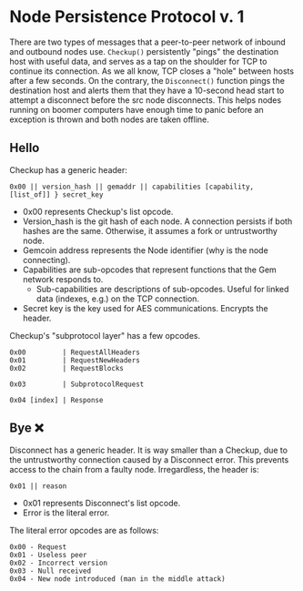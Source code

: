 # Node Persistence Protocol v. 1

There are two types of messages that a peer-to-peer network of inbound and outbound nodes use. ```Checkup()``` persistently "pings" the destination host with useful data, and serves as a tap on the shoulder for TCP to continue its connection. As we all know, TCP closes a "hole" between hosts after a few seconds. On the contrary, the ```Disconnect()``` function pings the destination host and alerts them that they have a 10-second head start to attempt a disconnect before the src node disconnects. This helps nodes running on boomer computers have enough time to panic before an exception is thrown and both nodes are taken offline.

## Hello

Checkup has a generic header:

```
0x00 || version_hash || gemaddr || capabilities [capability, [list_of]] } secret_key
```

- 0x00 represents Checkup's list opcode.
- Version_hash is the git hash of each node. A connection persists if both hashes are the same. Otherwise, it assumes a fork or untrustworthy node.
- Gemcoin address represents the Node identifier (why is the node connecting).
- Capabilities are sub-opcodes that represent functions that the Gem network responds to.
  * Sub-capabilities are descriptions of sub-opcodes. Useful for linked data (indexes, e.g.) on the TCP connection.
- Secret key is the key used for AES communications. Encrypts the header.

Checkup's "subprotocol layer" has a few opcodes.

```
0x00         | RequestAllHeaders
0x01         | RequestNewHeaders
0x02         | RequestBlocks

0x03         | SubprotocolRequest

0x04 [index] | Response
```

## Bye ❌

Disconnect has a generic header. It is way smaller than a Checkup, due to the untrustworthy connection caused by a Disconnect error. This prevents access to the chain from a faulty node. Irregardless, the header is:

```
0x01 || reason
```

- 0x01 represents Disconnect's list opcode.
- Error is the literal error.

The literal error opcodes are as follows:

```
0x00 - Request
0x01 - Useless peer
0x02 - Incorrect version
0x03 - Null received
0x04 - New node introduced (man in the middle attack)
```
